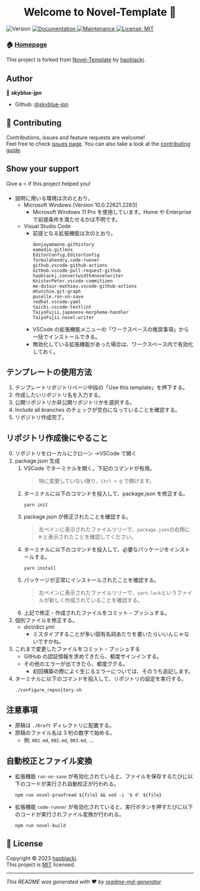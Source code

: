 <h1 align="center">Welcome to Novel-Template 👋</h1>
<p>
  <img alt="Version" src="https://img.shields.io/badge/version-1.0.0-blue.svg?cacheSeconds=2592000" />
  <a href="https://github.com/skyblue-jpn/Novel-Template#readme" target="_blank">
    <img alt="Documentation" src="https://img.shields.io/badge/documentation-yes-brightgreen.svg" />
  </a>
  <a href="https://github.com/skyblue-jpn/Novel-Template/graphs/commit-activity" target="_blank">
    <img alt="Maintenance" src="https://img.shields.io/badge/Maintained%3F-yes-green.svg" />
  </a>
  <a href="https://github.com/skyblue-jpn/Novel-Template/blob/master/LICENSE" target="_blank">
    <img alt="License: MIT" src="https://img.shields.io/github/license/skyblue-jpn/Novel-Template" />
  </a>
</p>

### 🏠 [Homepage](https://github.com/skyblue-jpn/Novel-Template#readme)

This project is forked from [Novel-Template](https://github.com/haoblackj/Novel-Template/) by [haoblackj](https://github.com/haoblackj).

## Author

👤 **skyblue-jpn**

-   Github: [@skyblue-jpn](https://github.com/skyblue-jpn)

## 🤝 Contributing

Contributions, issues and feature requests are welcome!<br />Feel free to check [issues page](https://github.com/haoblackj/Novel-Template/issues). You can also take a look at the [contributing guide](https://github.com/haoblackj/Novel-Template/blob/master/CONTRIBUTING.md).

## Show your support

Give a ⭐️ if this project helped you!

-   説明に用いる環境は次のとおり。
    -   Microsoft Windows [Version 10.0.22621.2283]
        -   Microsoft Windows 11 Pro を使用しています。Home や Enterprise で前提条件を満たせるかは不明です。
    -   Visual Studio Code
        -   前提となる拡張機能は次のとおり。
            ```
            donjayamanne.githistory
            eamodio.gitlens
            EditorConfig.EditorConfig
            formulahendry.code-runner
            github.vscode-github-actions
            GitHub.vscode-pull-request-github
            haoblackj.convertwidth4novelwriter
            KnisterPeter.vscode-commitizen
            me-dutour-mathieu.vscode-github-actions
            mhutchie.git-graph
            pucelle.run-on-save
            redhat.vscode-yaml
            taichi.vscode-textlint
            TaiyoFujii.japanese-morpheme-handler
            TaiyoFujii.novel-writer
            ```
        -   VSCode の拡張機能メニューの「ワークスペースの推奨事項」から一括でインストールできる。
        -   無効化している拡張機能があった場合は、ワークスペース内で有効化しておく。

## テンプレートの使用方法

1.  テンプレートリポジトリページ中段の「Use this template」を押下する。
2.  作成したいリポジトリ名を入力する。
3.  公開リポジトリか非公開リポジトリかを選択する。
4.  Include all branches のチェックが空白になっていることを確認する。
5.  リポジトリ作成完了。

## リポジトリ作成後にやること

0.  リポジトリをローカルにクローン →VSCode で開く
1.  package.json 生成
    1.  VSCode でターミナルを開く。下記のコマンドが有用。
        > 特に変更していない限り、`Ctrl + @` で開けます。
    2.  ターミナルに以下のコマンドを投入して、package.json を修正する。
        ```bash:generate package.json
        yarn init
        ```
    3.  package.json が修正されたことを確認する。
        > 左ペインに表示されたファイルツリーで、`package.json`の右側に `M` と表示されたことを確認してください。
    4.  ターミナルに以下のコマンドを投入して、必要なパッケージをインストールする。
        ```bash:Install dependency
        yarn install
        ```
    5.  パッケージが正常にインストールされたことを確認する。
        > 左ペインに表示されたファイルツリーで、`yarn.lock`というファイルが新しく作成されていることを確認する。
    6.  上記で修正・作成されたファイルをコミット・プッシュする。
2.  個別ファイルを修正する。
    -   dict/dict.yml
        -   ミスタイプすることが多い固有名詞あたりを書いたらいいんじゃないですかね。
3.  これまで変更したファイルをコミット・プッシュする
    -   GitHub の認証情報を求めてきたら、都度サインインする。
    -   その他のエラーが出てきたら、都度ググる。
        -   初回構築の際によく生じるエラーについては、そのうち追記します。
4.  ターミナルに以下のコマンドを投入して、リポジトリの設定を実行する。
    ```bash:Configure Repository Setting
    ./configure_repository.sh
    ```

## 注意事項

-   原稿は `./Draft` ディレクトリに配置する。
-   原稿のファイル名は 3 桁の数字で始める。
    -   例: `001.md`, `002.md`, `003.md`, ...

## 自動校正とファイル変換

-   拡張機能 `run-on-save` が有効化されていると、ファイルを保存するたびに以下のコードが実行され自動校正が行われる。
    ```bash:Run on Save
    npm run novel-proofread ${file} && sed -i '$ d' ${file}
    ```
-   拡張機能 `code-runner` が有効化されていると、実行ボタンを押すたびに以下のコードが実行されファイル変換が行われる。
    ```bash:Run on Save
    npm run novel-build
    ```

## 📝 License

Copyright © 2023 [haoblackj](https://github.com/haoblackj).<br />
This project is [MIT](https://github.com/haoblackj/Novel-Template/blob/master/LICENSE) licensed.

---

_This README was generated with ❤️ by [readme-md-generator](https://github.com/kefranabg/readme-md-generator)_

